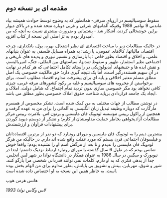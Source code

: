 ## مقدمه ای بر نسخه دوم

سقوط سوسیالیسم در اروپای سرقی- همانطور که به وضوح توسط حوادث همیشه بیاد ماندنی 9 نوامبر 1989 وقتیکه آلمانیهای شرقی و غربی دوباره متحد شده و در بالای دیوار برلین خوشحالی کردند، آشکار شد - پشتیبانی و ضرورت بیشتری نسبت به آنچه که من امیدوار بودم به تز اصلی این نسخه از کتاب افزود.

در حالیکه مطالعات زیر با مباحث اقتصادی ای نظیر اشتغال، بهره، پول، بانکداری، چرخه اقتصاد، مالیاتها، کالاهای عمومی، یا رشد؛ به همراه مسایل فلسفی به عنوان بنیانهای علمی، و اخلاق و اقتصاد بطور خاص ؛ یا بازسازی و تفسیر تیوری و پدیده های تاریخی و اجنماعی نظیر استثمار، ظهور و سقوط تمدنها، سیاستهای بین المللی، جنگ، امپریالیسم، و نقش ایده ها و جنبشهای ایدیولوژیکی در راستای تکامل اجتماعی که هر کدام در نهایت در آن سهیم هستنددرگیر است، اما یک نتیجه گیری دارد؛ حق مالکیت خصوصی یک اصل مطلق مسلم معتبر اخلاقی و پایه ای برای پیشرفت مداوم اقتصاد مطلوب است. برای برخواستن از مخروبه های سوسیالیسم و غلبه بر رکود کشورهای مرفه غربی، چیزی کافی نخواهد بود مگر خصوصی سازی بدون تردید تمام اجتماع، که شامل دولت، املاک و ایجاد یک جامعه قراردادی برپایه شناخت حقوق املاک خصوصی بطور مطلق می باشد.

در نوشتن مطالب از جهات مختلف به من کمک شده است. تشکر مخصوص از همسرم مارگارت که دوباره وظیفه تبدیل زبان انگلیسی به آلمانی را برای من به عهده گرفت و همچنین از راکول رییس موسسه لودویک فان مایسس و برتون اس. بلامرت رییس مرکز مطالعات آزادیخواهی بخاطر حمایت مداومشان از کارم؛ و تشکر از دوستم دیوید گوردن برای پیشنهادات فراوان و ارزشمندش.

بیشترین دینم را به لودویگ فان مایسس و مورای روتبارد که دو نفر از برترین اقتصاددانان و فیلسوفان اجتماعی قرن بیستم که مورد غفلت واقع شده اند دارم. در حالیکه من هرگز لودویگ فان مایسس را ندیدم و تا بعد از مرگش اسم او را نشنیده بودم؛ واقعا خوش شانس بودم که در طول 6 سال گذشته با مورای روتبارد ارتباط نزدیک داشتم؛ ابتدا در نیویورک و سگس در سال 1986 به عنوان همکار در دانشگاه نوادا در شهر لس آنجلس. جدا از بدهی فکری که به او دارم، کلمات نمی توانند قدردانی شخصی مرا بازگو کنند. شور و شوق، مهرباین، بینش و تشویق بی پایانش، بطور مداوم برای من الهام بخش بوده است. به خاظر همین این نسخه به او اختصاص داده شده است.

هانس هرمن هوپ

*لاس وگاس نوادا 1993*